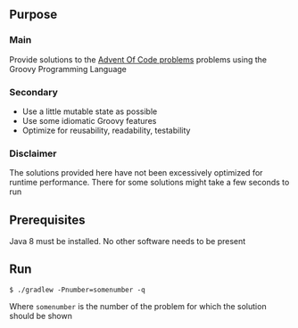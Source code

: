 ## Purpose

### Main
Provide solutions to the [Advent Of Code problems](http://adventofcode.com/) problems using the Groovy Programming Language

### Secondary
 - Use a little mutable state as possible
 - Use some idiomatic Groovy features
 - Optimize for reusability, readability, testability

### Disclaimer
The solutions provided here have not been excessively optimized for runtime performance. There for some solutions might take a few seconds to run  

## Prerequisites

Java 8 must be installed. No other software needs to be present

## Run

    $ ./gradlew -Pnumber=somenumber -q
    
Where `somenumber` is the number of the problem for which the solution should be shown          